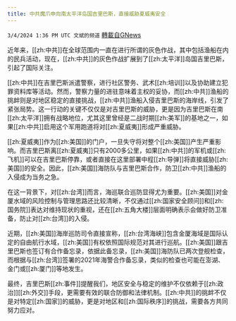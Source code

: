 ```yaml
---
title: 中共魔爪申向南太平洋岛国吉里巴斯，直接威胁夏威夷安全
---
```

`3/4/2024 1:36 PM UTC 文斌的频道` [轉載自GNews](https://gnews.org/articles/2363788)



近年来，[[zh:中共]]在全球范围内一直在进行所谓的灰色作战，其中包括渔船在内的民兵活动，现在，[[zh:中共]]的灰色作战扩展到了[[zh:太平洋]]岛国吉里巴斯，引起了国际关注。

[[zh:中共]]在吉里巴斯派遣警察，进行社区警务、武术[[zh:培训]]以及协助建立犯罪资料库等活动。然而，警察力量的进驻意味着主权的妥协，而[[zh:中共]]渔船的挑衅则是对地区稳定的直接挑战，[[zh:中共]]渔船入侵吉里巴斯的海岸线，引发了紧张局势。这一行动的关键不仅仅是对吉里巴斯的威胁，更是因为吉里巴斯在南[[zh:太平洋]]拥有战略地位，尤其这里曾经是二战时期[[zh:美军]]的基地之一，如果[[zh:中共]]启用这个军用跑道将对[[zh:夏威夷]]形成严重威胁。

[[zh:夏威夷]]作为[[zh:美国]]的门户，一旦失守将对整个[[zh:美国]]产生严重影响。而吉里巴斯离[[zh:夏威夷]]只有2000多公里，如果[[zh:中共]]的军机或[[zh:飞机]]可以在吉里巴斯停靠，或者直接在这里部署中程[[zh:导弹]]将直接威胁[[zh:美国]]的安全。因此，[[zh:美国]]海防队与吉里巴斯合作，防卫[[zh:中共]]渔船的入侵成为当务之急。

在这一背景下，对[[zh:台湾]]而言，海巡联合巡防显得尤为重要。[[zh:美国]]对金厦水域的风险控制与管理思路还比较清晰，不仅通过[[zh:国家安全顾问]]和[[zh:国务院]]表达对维持现状的重视，还在[[zh:五角大楼]]层面明确表示会做好防卫准备，防止对[[zh:台湾]]的入侵。

近期，[[zh:美国]]海岸巡防司令直接宣称，[[zh:台湾海峡]]包含金厦海域是国际认定的自由航行水域，[[zh:美国]]有权依照国际规范对其进行巡航。[[zh:美国]]跟吉里巴斯也签订有合作备忘录，依据此备忘录，[[zh:美国]]海防队已两次登舰检查，而根据与[[zh:台湾]]签署的2021年海警合作备忘录，类似的检查也可能在澎湖、金门或[[zh:厦门]]等地发生。

最终，吉里巴斯[[zh:事件]]提醒我们，地区安全与稳定的维护不仅依赖于[[zh:政治]][[zh:外交]]手段，更需要有效的联合防御和法律机制。[[zh:中共]]的挑衅不仅是对特定[[zh:国家]]的威胁，更是对地区和[[zh:国际秩序]]的挑战，需要各方共同努力应对。

